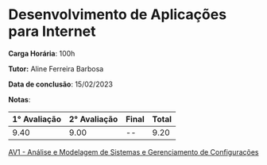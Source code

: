 # Desenvolvimento de Aplicações para Internet

**Carga Horária**: 100h

**Tutor:** Aline Ferreira Barbosa

**Data de conclusão**: 15/02/2023

**Notas**:

| 1° Avaliação | 2° Avaliação | Final | Total |
| ------------ | ------------ | :---- | ----- |
| 9.40         | 9.00         | --    | 9.20  |

[AV1 - Análise e Modelagem de Sistemas e Gerenciamento de Configurações](https://github.com/marcelofox4/faculdade-ads/tree/main/3-periodo/analise-e-modelagem-de-sistemas-e-gerenciamento-de-configuracoes/av1-atividade-contextualizada)
